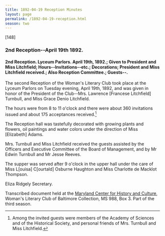 ```yaml
---
title: 1892-04-19 Reception Minutes
layout: page
permalink: /1892-04-19-reception.html
season: two
---
```

[148]

### 2nd Reception--April 19th 1892.

#### 2nd Reception. Lyceum Parlors. April 19th, 1892.; Given to President and Miss Litchfield; Hours--Invitations--etc.; Decorations; President and Miss Litchfield received.; Also Reception Committee.; Guests--.

The second Reception of the Woman's Literary Club took place at the Lyceum Parlors on Tuesday evening, April 19th, 1892, and was given in honor of the President of the Club--Mrs. Lawrence [Francese Litchfield] Turnbull, and Miss Grace Denio Litchfield.

The hours were from 8 to 11 o'clock and there were about 360 invitations issued and about 175 acceptances received.[^ER1]

[^ER1]: Among the invited guests were members of the Academy of Sciences and of the Historical Society, and personal friends of Mrs. Turnbull and Miss Litchfield.

The Reception hall was tastefully decorated with growing plants and flowers, oil paintings and water colors under the direction of Miss [Elizabeth] Adams.

Mrs. Turnbull and Miss Litchfield received the guests assisted by the Officers and Executive Committee of the Board of Management, and by Mr Edwin Turnbull and Mr Jesse Reeves.

The supper was served after 9 o'clock in the upper hall under the care of Miss L[ouisa] C[ourtald] Osburne Haughton and Miss Charlotte de Macklot Thompson.

Eliza Ridgely
Secretary.

Transcribed document held at the [Maryland Center for History and Culture](http://mdhs.org/), Woman's Literary Club of Baltimore Collection, MS 988, Box 3. Part of the third season.